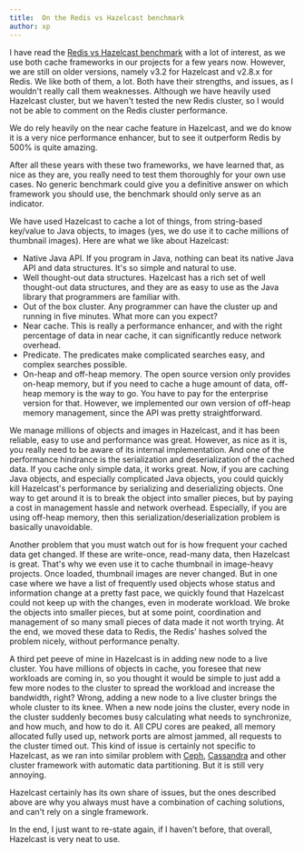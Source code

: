 ```yaml
---
title:  On the Redis vs Hazelcast benchmark
author: xp
---
```

I have read the [Redis vs Hazelcast benchmark](https://hazelcast.com/resources/benchmark-redis-vs-hazelcast/) with a lot of interest, as we use both cache frameworks in our projects for a few years now. However, we are still on older versions, namely v3.2 for Hazelcast and v2.8.x for Redis. We like both of them, a lot. Both have their strengths, and issues, as I wouldn't really call them weaknesses. Although we have heavily used Hazelcast cluster, but we haven't tested the new Redis cluster, so I would not be able to comment on the Redis cluster performance.

We do rely heavily on the near cache feature in Hazelcast, and we do know it is a very nice performance enhancer, but to see it outperform Redis by 500% is quite amazing.

After all these years with these two frameworks, we have learned that, as nice as they are, you really need to test them thoroughly for your own use cases. No generic benchmark could give you a definitive answer on which framework you should use, the benchmark should only serve as an indicator.

We have used Hazelcast to cache a lot of things, from string-based key/value to Java objects, to images (yes, we do use it to cache millions of thumbnail images). Here are what we like about Hazelcast:

- Native Java API. If you program in Java, nothing can beat its native Java API and data structures. It's so simple and natural to use.
- Well thought-out data structures. Hazelcast has a rich set of well thought-out data structures, and they are as easy to use as the Java library that programmers are familiar with.
- Out of the box cluster. Any programmer can have the cluster up and running in five minutes. What more can you expect?
- Near cache. This is really a performance enhancer, and with the right percentage of data in near cache, it can significantly reduce network overhead.
- Predicate. The predicates make complicated searches easy, and complex searches possible.
- On-heap and off-heap memory. The open source version only provides on-heap memory, but if you need to cache a huge amount of data, off-heap memory is the way to go. You have to pay for the enterprise version for that. However, we implemented our own version of off-heap memory management, since the API was pretty straightforward.

We manage millions of objects and images in Hazelcast, and it has been reliable, easy to use and performance was great. However, as nice as it is, you really need to be aware of its internal implementation. And one of the performance hindrance is the serialization and deserialization of the cached data. If you cache only simple data, it works great. Now, if you are caching Java objects, and especially complicated Java objects, you could quickly kill Hazelcast's performance by serializing and deserializing objects. One way to get around it is to break the object into smaller pieces, but by paying a cost in management hassle and network overhead. Especially, if you are using off-heap memory, then this serialization/deserialization problem is basically unavoidable.

Another problem that you must watch out for is how frequent your cached data get changed. If these are write-once, read-many data, then Hazelcast is great. That's why we even use it to cache thumbnail in image-heavy projects. Once loaded, thumbnail images are never changed. But in one case where we have a list of frequently used objects whose status and information change at a pretty fast pace, we quickly found that Hazelcast could not keep up with the changes, even in moderate workload. We broke the objects into smaller pieces, but at some point, coordination and management of so many small pieces of data made it not worth trying. At the end, we moved these data to Redis, the Redis' hashes solved the problem nicely, without performance penalty.

A third pet peeve of mine in Hazelcast is in adding new node to a live cluster. You have millions of objects in cache, you foresee that new workloads are coming in, so you thought it would be simple to just add a few more nodes to the cluster to spread the workload and increase the bandwidth, right? Wrong, adding a new node to a live cluster brings the whole cluster to its knee. When a new node joins the cluster, every node in the cluster suddenly becomes busy calculating what needs to synchronize, and how much, and how to do it. All CPU cores are peaked, all memory allocated fully used up, network ports are almost jammed, all requests to the cluster timed out. This kind of issue is certainly not specific to Hazelcast, as we ran into similar problem with [Ceph](http://ceph.com/), [Cassandra](http://cassandra.apache.org/) and other cluster framework with automatic data partitioning. But it is still very annoying.

Hazelcast certainly has its own share of issues, but the ones described above are why you always must have a combination of caching solutions, and can't rely on a single framework.

In the end, I just want to re-state again, if I haven't before, that overall, Hazelcast is very neat to use.
